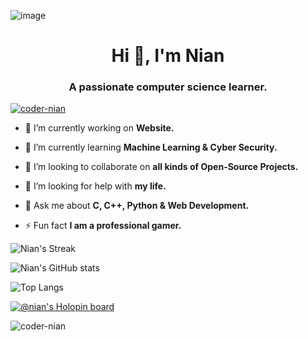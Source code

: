 ![image](https://user-images.githubusercontent.com/6633808/160689302-3fe5e5d4-ba24-4525-8ed1-a8351ccbc0ef.png)

<h1 align="center">Hi 👋, I'm Nian</h1>
<h3 align="center">A passionate computer science learner.</h3>

<p align="left"> <a href="https://github.com/ryo-ma/github-profile-trophy"><img src="https://github-profile-trophy.vercel.app/?username=coder-nian" alt="coder-nian" /></a> </p>


- 🔭 I’m currently working on **Website.**

- 🌱 I’m currently learning **Machine Learning & Cyber Security.**

- 👯 I’m looking to collaborate on **all kinds of Open-Source Projects.**

- 🤝 I’m looking for help with **my life.**

- 💬 Ask me about **C, C++, Python & Web Development.**

- ⚡ Fun fact **I am a professional gamer.**

![Nian's Streak](https://streak-stats.demolab.com?user=coder-nian&theme=radical&card_width=1080)

![Nian's GitHub stats](https://github-readme-stats.vercel.app/api?username=coder-nian&show_icons=true&theme=radical&card_width=1080)

![Top Langs](https://github-readme-stats.vercel.app/api/top-langs/?username=coder-nian&layout=compact&card_width=1080)

[![@nian's Holopin board](https://holopin.me/nian)](https://holopin.io/@nian)

<p align="left"> <img src="https://komarev.com/ghpvc/?username=coder-nian&label=Profile%20views&color=0e75b6&style=flat" alt="coder-nian" /></p>
